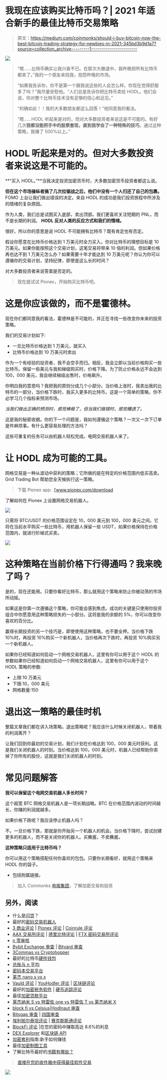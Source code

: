 # 我现在应该购买比特币吗？| 2021 年适合新手的最佳比特币交易策略

> 原文：<https://medium.com/coinmonks/should-i-buy-bitcoin-now-the-best-bitcoin-trading-strategy-for-newbies-in-2021-345bd3b9d1a7?source=collection_archive---------1----------------------->

![](img/34f7a8a36eb06ecece2402af80b6f7b7.png)

> “嗯……比特币确实让我兴奋不已。在那次大撤退中，我昨晚把所有比特币都卖了。”我的一个朋友来找我，抱怨昨晚的市场。
> 
> “如果我告诉你，你不是第一个跟我说这些的人会怎么样。你现在觉得舒服多了吗？”我尽量安慰他。“人们总是告诉你把比特币卖给 HODL。他们会说，你对整个比特币技术没有足够的信心和远见。”
> 
> “的确如此！！我的大多数朋友都这么回答！”他同意我的看法。
> 
> “嗯……HODL 听起来是对的，但对大多数投资者来说这是不可能的。有好几次**我都没能把手中的股票套现，直到我学会了一种特殊的技巧**。通过这种策略，我赚了 500%以上。”

# HODL 听起来是对的。但对大多数投资者来说这是不可能的。

**“买入 HODL。”**当我决定投资加密货币时，大多数加密货币投资者都这么说。

**但在这个市场操纵者搞了几次拉锯战之后，他们中没有一个人归还了自己的包裹。** FOMO 上台让我们做出错误的决定。来自 HODL 的成功是我们投资旅程中所涉及的情绪的复杂原因。

作为人类，我们总是试图买入底部，卖出顶部。我们更喜欢关注短期的 PNL，而不是长期的利润。 **HODL 反对人类的反应方式和我们的情绪。**

很好。所以你的意思是说 HODL 不可能拥有比特币？既有肯定也有否定。

假设你愿意在比特币价格达到 1 万美元时全力买入。你对比特币的理想目标是 10 万美元。如果你能按照这个交易计划，这笔交易将带来 10 倍的利润。但如果价格再也达不到 1 万美元怎么办？如果需要十年才能达到 10 万美元呢？你认为你可以遵循你的交易计划，坚持纪律，即使是这么长的时间？

对大多数投资者来说答案是否定的。

> 现在就试试 Pionex，开始购买比特币吧。

# 这是你应该做的，而不是霍德林。

现在你们都同意我的看法，霍德林是不可能的，并正在寻找一些改变你未来的投资策略。

我们的交易计划如下:

*   一旦比特币价格达到 1 万美元，就买入
*   比特币价格达到 10 万美元时卖出

作为一个有经验的投资者，我不会空手而归。相反，我会立即以当前价格购买一些比特币。保留一些美元与我和梯级购买时，价格下降。为了防止价格永远不会达到 100，000 美元，我会继续梯级出售时，价格飙升。

你明白我的意思吗？我把我的原则分成几个小部分。当价格上涨时，我卖出我的比特币的一部分，当价格下跌时，我买入更多的比特币。这是一个简单的策略，你不必学习几个指标来预测市场。

*当我们做出正确的预测时，感觉棒极了，但当我们做错时，感觉糟透了。*

这是我的秘密收据。你的下一个问题是，我如何遵循这个策略？一次又一次下订单是件麻烦事。有什么更容易处理的方法吗？

这些可重复的任务可以由机器人轻松完成。电网交易机器人来了。

# 让 HODL 成为可能的工具。

网格交易是一种从波动中获利的策略；它所做的是在特定的价格范围内低买高卖。Grid Trading Bot 帮助您全天候执行这一策略。

> 下载 Pionex app:【www.pionex.com/download 

了解如何在 Pionex 上设置网格交易机器人。

![](img/f8e46014a7a8e4e25fa04329a39f7b50.png)

只需将 BTC/USDT 的价格范围设定在 10，000 美元到 100，000 美元之间。它将在当前水平购买一些比特币，用机器人保留一些 USDT，如果价格保持在价格范围内，就进行阶梯式买卖。

![](img/e8e3f30db6c4eff82a6843807c541cb7.png)

# 这种策略在当前价格下行得通吗？我来晚了吗？

是的，现在还能用。只要你看好比特币，那么就用这个策略来防止你被动荡的市场所动摇。

如果这是你第一次遵循这个策略，你可能会感到焦虑。成功的关键是只使用你投资组合中你愿意用这种策略损失的一小部分。这将是我的余额的 5%，你可以改变你喜欢的百分比。

赢得长期投资的另一个技巧是，即使使用这种策略，也不要全押。当价格下跌 10%时，再投资 10%购买一个新机器人，当价格再次下跌时，再投资 10%购买另一个新机器人。

如果你已经知道如何启动一个网格交易机器人，这里有你可以用于这个 HODL 的参数如果你已经知道如何启动一个网格交易机器人，这里有你可以用于这个 HODL 策略的参数:

*   上限:10 万美元
*   下限:10，000 美元
*   网格数量:150

# 退出这一策略的最佳时机

整篇文章我们都在讲入场策略。退出策略呢？我应该什么时候关闭机器人，带着我的利润离开？

让我们回到你最初的交易计划，我们计划在价格达到 100，000 美元时获利。这是我们关闭机器人的时刻。当价格达到 100，000 美元时，机器人已经帮助你卖掉了你所有的股份，这就是我们关闭机器人的时刻。

# 常见问题解答

**我可以保留这个电网交易机器人多长时间？**

这个超宽 BTC 网格交易机器人是一项长期战略。BTC 在价格范围内波动的时间越长，你赚的利润就越多。

如果价格下跌呢？我应该停止机器人吗？

不。一旦价格下跌，那就是你开始另一个机器人的机会。当价格下降时，尝试创建更多的机器人，而不是关闭你的机器人。买蘸酱，不卖蘸酱。

**这种策略只适用于比特币吗？**

你可以用这个策略搭配任何你喜欢的包包。只要你长期看好，就用这个策略来 HODL 你的袋子。

*   包括附属链接。

> 加入 Coinmonks [电报集团](https://t.me/joinchat/EPmjKpNYwRMsBI4p)，了解加密交易和投资

## 另外，阅读

*   什么是[闪贷](https://blog.coincodecap.com/what-are-flash-loans-on-ethereum)？
*   最好的[密码交易机器人](/coinmonks/crypto-trading-bot-c2ffce8acb2a)
*   [3 商业评论](/coinmonks/3commas-review-an-excellent-crypto-trading-bot-2020-1313a58bec92) | [Pionex 评论](/coinmonks/pionex-review-exchange-with-crypto-trading-bot-1e459d0191ea) | [Coinrule 评论](https://blog.coincodecap.com/coinrule-review-a-perfect-trading-bot)
*   [AAX 交易所评论](/coinmonks/aax-exchange-review-2021-67c5ea09330c) | [德里比特评论](/coinmonks/deribit-review-options-fees-apis-and-testnet-2ca16c4bbdb2) | [FTX 密码交易所评论](/coinmonks/ftx-crypto-exchange-review-53664ac1198f)
*   [n 零审核](/coinmonks/ngrave-zero-review-c465cf8307fc)
*   [Bybit Exchange 审查](/coinmonks/bybit-exchange-review-dbd570019b71) | [Bityard 审查](https://blog.coincodecap.com/bityard-reivew)
*   [3Commas vs Cryptohopper](/coinmonks/3commas-vs-pionex-vs-cryptohopper-best-crypto-bot-6a98d2baa203)
*   最好的比特币[硬件钱包](/coinmonks/the-best-cryptocurrency-hardware-wallets-of-2020-e28b1c124069?source=friends_link&sk=324dd9ff8556ab578d71e7ad7658ad7c)
*   [总账与 n 平均](https://blog.coincodecap.com/ngrave-vs-ledger)
*   [密码本交易平台](/coinmonks/top-10-crypto-copy-trading-platforms-for-beginners-d0c37c7d698c)
*   [莱杰 nano s vs x](https://blog.coincodecap.com/ledger-nano-s-vs-x)
*   [Vauld 评论](https://blog.coincodecap.com/vauld-review) | [YouHodler 评论](/coinmonks/youhodler-4-easy-ways-to-make-money-98969b9689f2) | [区块链评论](/coinmonks/blockfi-review-53096053c097)
*   最好的[加密税务软件](/coinmonks/best-crypto-tax-tool-for-my-money-72d4b430816b) | [硬币追踪评论](/coinmonks/cointracking-review-a-reliable-cryptocurrency-tax-software-5114e3eb5737)
*   最佳[加密贷款平台](/coinmonks/top-5-crypto-lending-platforms-in-2020-that-you-need-to-know-a1b675cec3fa)
*   [莱杰纳米 S vs 特雷佐 one vs 特雷佐 T vs 莱杰纳米 X](https://blog.coincodecap.com/ledger-nano-s-vs-trezor-one-ledger-nano-x-trezor-t)
*   [block fi vs Celsius](/coinmonks/blockfi-vs-celsius-vs-hodlnaut-8a1cc8c26630)|[Hodlnaut 审查](https://blog.coincodecap.com/hodlnaut-review)
*   [Bitsgap 审查](/coinmonks/bitsgap-review-a-crypto-trading-bot-that-makes-easy-money-a5d88a336df2) | [四国审查](/coinmonks/quadency-review-a-crypto-trading-automation-platform-3068eaa374e1)
*   [埃利帕尔泰坦评论](/coinmonks/ellipal-titan-review-85e9071dd029) | [赛克斯斯通评论](https://blog.coincodecap.com/secux-stone-hardware-wallet-review)
*   [BlockFi 评论](/coinmonks/blockfi-review-53096053c097) |在您的密码中赚取高达 8.6%的利息
*   [DEX Explorer](https://explorer.bitquery.io/ethereum/dex) 和[区块链 API](https://explorer.bitquery.io/graphql)
*   [加密套利](/coinmonks/crypto-arbitrage-guide-how-to-make-money-as-a-beginner-62bfe5c868f6)指南:新手如何赚钱
*   最佳[加密制图工具](/coinmonks/what-are-the-best-charting-platforms-for-cryptocurrency-trading-85aade584d80)
*   了解比特币最好的[书籍有哪些？](/coinmonks/what-are-the-best-books-to-learn-bitcoin-409aeb9aff4b)

> [直接在您的收件箱中获得最佳软件交易](/coinmonks/newsletters/coinmonks)

[![](img/160ce73bd06d46c2250251e7d5969f9d.png)](https://medium.com/coinmonks/newsletters/coinmonks)